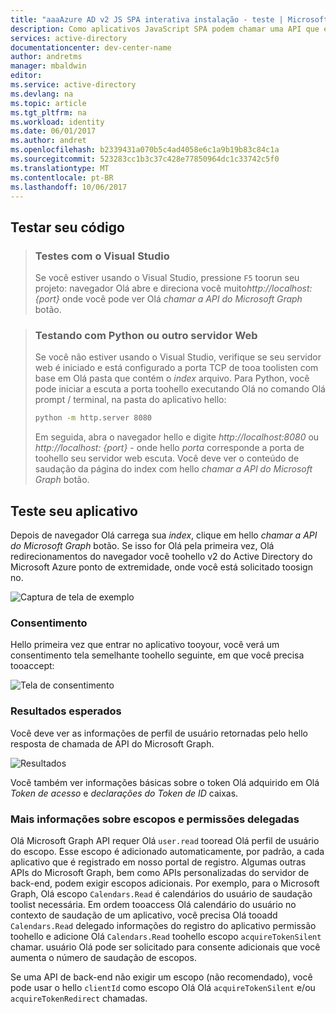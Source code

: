 ```yaml
---
title: "aaaAzure AD v2 JS SPA interativa instalação - teste | Microsoft Docs"
description: Como aplicativos JavaScript SPA podem chamar uma API que exige tokens de acesso pelo ponto de extremidade do Azure Active Directory v2
services: active-directory
documentationcenter: dev-center-name
author: andretms
manager: mbaldwin
editor: 
ms.service: active-directory
ms.devlang: na
ms.topic: article
ms.tgt_pltfrm: na
ms.workload: identity
ms.date: 06/01/2017
ms.author: andret
ms.openlocfilehash: b2339431a070b5c4ad4058e6c1a9b19b83c84c1a
ms.sourcegitcommit: 523283cc1b3c37c428e77850964dc1c33742c5f0
ms.translationtype: MT
ms.contentlocale: pt-BR
ms.lasthandoff: 10/06/2017
---
```

## <a name="test-your-code"></a>Testar seu código

> ### <a name="testing-with-visual-studio"></a>Testes com o Visual Studio
> Se você estiver usando o Visual Studio, pressione `F5` toorun seu projeto: navegador Olá abre e direciona você muito*http://localhost: {port}* onde você pode ver Olá *chamar a API do Microsoft Graph* botão.

<p/><!-- -->

> ### <a name="testing-with-python-or-another-web-server"></a>Testando com Python ou outro servidor Web
> Se você não estiver usando o Visual Studio, verifique se seu servidor web é iniciado e está configurado a porta TCP de tooa toolisten com base em Olá pasta que contém o *index* arquivo. Para Python, você pode iniciar a escuta a porta toohello executando Olá no comando Olá prompt / terminal, na pasta do aplicativo hello:
> 
> ```bash
> python -m http.server 8080
> ```
>  Em seguida, abra o navegador hello e digite *http://localhost:8080* ou *http://localhost: {port}* - onde hello *porta* corresponde a porta de toohello seu servidor web escuta. Você deve ver o conteúdo de saudação da página do index com hello *chamar a API do Microsoft Graph* botão.

## <a name="test-your-application"></a>Teste seu aplicativo

Depois de navegador Olá carrega sua *index*, clique em hello *chamar a API do Microsoft Graph* botão. Se isso for Olá pela primeira vez, Olá redirecionamentos do navegador você toohello v2 do Active Directory do Microsoft Azure ponto de extremidade, onde você está solicitado toosign no.
 
![Captura de tela de exemplo](media/active-directory-singlepageapp-javascriptspa-test/javascriptspascreenshot1.png)


### <a name="consent"></a>Consentimento
Hello primeira vez que entrar no aplicativo tooyour, você verá um consentimento tela semelhante toohello seguinte, em que você precisa tooaccept:

 ![Tela de consentimento](media/active-directory-singlepageapp-javascriptspa-test/javascriptspaconsent.png)


### <a name="expected-results"></a>Resultados esperados
Você deve ver as informações de perfil de usuário retornadas pelo hello resposta de chamada de API do Microsoft Graph.
 
 ![Resultados](media/active-directory-singlepageapp-javascriptspa-test/javascriptsparesults.png)

Você também ver informações básicas sobre o token Olá adquirido em Olá *Token de acesso* e *declarações do Token de ID* caixas.

<!--start-collapse-->
### <a name="more-information-about-scopes-and-delegated-permissions"></a>Mais informações sobre escopos e permissões delegadas

Olá Microsoft Graph API requer Olá `user.read` tooread Olá perfil de usuário do escopo. Esse escopo é adicionado automaticamente, por padrão, a cada aplicativo que é registrado em nosso portal de registro. Algumas outras APIs do Microsoft Graph, bem como APIs personalizadas do servidor de back-end, podem exigir escopos adicionais. Por exemplo, para o Microsoft Graph, Olá escopo `Calendars.Read` é calendários do usuário de saudação toolist necessária. Em ordem tooaccess Olá calendário do usuário no contexto de saudação de um aplicativo, você precisa Olá tooadd `Calendars.Read` delegado informações do registro do aplicativo permissão toohello e adicione Olá `Calendars.Read` toohello escopo `acquireTokenSilent` chamar. usuário Olá pode ser solicitado para consente adicionais que você aumenta o número de saudação de escopos.

Se uma API de back-end não exigir um escopo (não recomendado), você pode usar o hello `clientId` como escopo Olá Olá `acquireTokenSilent` e/ou `acquireTokenRedirect` chamadas.

<!--end-collapse-->
